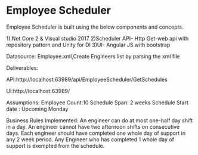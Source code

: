 # Employee Scheduler

Employee Scheduler is built using the below components and concepts.

1).Net Core 2 & Visual studio 2017
2)Scheduler API- Http Get-web api with repository pattern and Unity for DI
3)UI- Angular JS with bootstrap

Datasource: Employee.xml,Create Engineers list by parsing the xml file

Deliverables:

API:http://localhost:63989/api/EmployeeScheduler/GetSchedules

UI:http://localhost:63989/

Assumptions:
Employee Count:10
Schedule Span: 2 weeks
Schedule Start date : Upcoming Monday

Business Rules Implemented:
An engineer can do at most one-half day shift in a day.
An engineer cannot have two afternoon shifts on consecutive days. 
Each engineer should have completed one whole day of support in any 2 week period. 
Any Engineer who has completed 1 whole day of support is exempted from the schedule.


